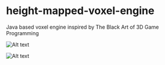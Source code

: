 # height-mapped-voxel-engine
Java based voxel engine inspired by The Black Art of 3D Game Programming


![Alt text](/HeightMappedVoxelEngine/src/main/resources/Screen+Shot+2016-09-01+at+4.31.10+PM.png?raw=true "Optional Title")

![Alt text](/HeightMappedVoxelEngine/src/main/resources/Screen+Shot+2016-09-01+at+4.31.51+PM.png?raw=true "Optional Title")
